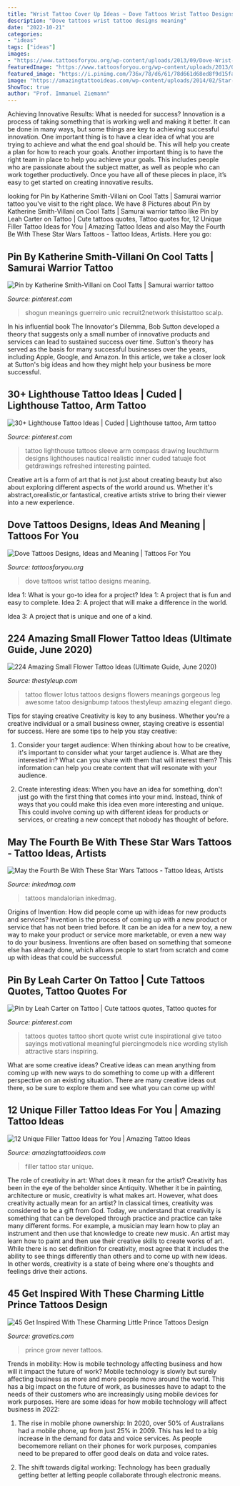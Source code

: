 ```yaml
---
title: "Wrist Tattoo Cover Up Ideas ~ Dove Tattoos Wrist Tattoo Designs Meaning"
description: "Dove tattoos wrist tattoo designs meaning"
date: "2022-10-21"
categories:
- "ideas"
tags: ["ideas"]
images:
- "https://www.tattoosforyou.org/wp-content/uploads/2013/09/Dove-Wrist-Tattoo.jpg"
featuredImage: "https://www.tattoosforyou.org/wp-content/uploads/2013/09/Dove-Wrist-Tattoo.jpg"
featured_image: "https://i.pinimg.com/736x/78/d6/61/78d661d68ed8f9d15fa4aa47c75ada0e.jpg"
image: "https://amazingtattooideas.com/wp-content/uploads/2014/02/Star-filler-tattoo1.jpg"
ShowToc: true
author: "Prof. Immanuel Ziemann"
---
```



Achieving Innovative Results: What is needed for success?
Innovation is a process of taking something that is working well and making it better. It can be done in many ways, but some things are key to achieving successful innovation. One important thing is to have a clear idea of what you are trying to achieve and what the end goal should be. This will help you create a plan for how to reach your goals. Another important thing is to have the right team in place to help you achieve your goals. This includes people who are passionate about the subject matter, as well as people who can work together productively. Once you have all of these pieces in place, it’s easy to get started on creating innovative results.

	

		
looking for Pin by Katherine Smith-Villani on Cool Tatts | Samurai warrior tattoo you've visit to the right place. We have 8 Pictures about Pin by Katherine Smith-Villani on Cool Tatts | Samurai warrior tattoo like Pin by Leah Carter on Tattoo | Cute tattoos quotes, Tattoo quotes for, 12 Unique Filler Tattoo Ideas for You | Amazing Tattoo Ideas and also May the Fourth Be With These Star Wars Tattoos - Tattoo Ideas, Artists. Here you go:
		
    
## Pin By Katherine Smith-Villani On Cool Tatts | Samurai Warrior Tattoo

<img loading=lazy src="https://i.pinimg.com/736x/78/d6/61/78d661d68ed8f9d15fa4aa47c75ada0e.jpg" onerror="this.onerror=null;this.src='https://tse3.mm.bing.net/th?id=OIP.3m1y74hQxvyXrZaYtt7RhgHaJ3&amp;pid=15.1';" alt="Pin by Katherine Smith-Villani on Cool Tatts | Samurai warrior tattoo">

_Source: pinterest.com_

>shogun meanings guerreiro unic recruit2network thisistattoo scalp. 

	

In his influential book The Innovator's Dilemma, Bob Sutton developed a theory that suggests only a small number of innovative products and services can lead to sustained success over time. Sutton's theory has served as the basis for many successful businesses over the years, including Apple, Google, and Amazon. In this article, we take a closer look at Sutton's big ideas and how they might help your business be more successful.

    
## 30+ Lighthouse Tattoo Ideas | Cuded | Lighthouse Tattoo, Arm Tattoo

<img loading=lazy src="https://i.pinimg.com/736x/29/ba/63/29ba63178a20e68dfbcdf9dd9abcf9b1.jpg" onerror="this.onerror=null;this.src='https://tse3.mm.bing.net/th?id=OIP.cx0lAhtapsTYasZRU8NP0gHaIN&amp;pid=15.1';" alt="30+ Lighthouse Tattoo Ideas | Cuded | Lighthouse tattoo, Arm tattoo">

_Source: pinterest.com_

>tattoo lighthouse tattoos sleeve arm compass drawing leuchtturm designs lighthouses nautical realistic inner cuded tatuaje foot getdrawings refreshed interesting painted. 

	

Creative art is a form of art that is not just about creating beauty but also about exploring different aspects of the world around us. Whether it's abstract,orealistic,or fantastical, creative artists strive to bring their viewer into a new experience.

    
## Dove Tattoos Designs, Ideas And Meaning | Tattoos For You

<img loading=lazy src="https://www.tattoosforyou.org/wp-content/uploads/2013/09/Dove-Wrist-Tattoo.jpg" onerror="this.onerror=null;this.src='https://tse1.mm.bing.net/th?id=OIP.GPyVdMWhxoITnfFMt_je6AHaJ4&amp;pid=15.1';" alt="Dove Tattoos Designs, Ideas and Meaning | Tattoos For You">

_Source: tattoosforyou.org_

>dove tattoos wrist tattoo designs meaning. 

	

Idea 1: What is your go-to idea for a project?
Idea 1: A project that is fun and easy to complete.
Idea 2: A project that will make a difference in the world.

Idea 3: A project that is unique and one of a kind.

    
## 224 Amazing Small Flower Tattoo Ideas (Ultimate Guide, June 2020)

<img loading=lazy src="https://thestyleup.com/wp-content/uploads/2015/03/46-flower-tattoo1.jpg" onerror="this.onerror=null;this.src='https://tse1.mm.bing.net/th?id=OIP.pU5GFM_p4MPzYYT5oWTFswHaLH&amp;pid=15.1';" alt="224 Amazing Small Flower Tattoo Ideas (Ultimate Guide, June 2020)">

_Source: thestyleup.com_

>tattoo flower lotus tattoos designs flowers meanings gorgeous leg awesome tatoo designbump tatoos thestyleup amazing elegant diego. 

	

Tips for staying creative
Creativity is key to any business. Whether you're a creative individual or a small business owner, staying creative is essential for success. Here are some tips to help you stay creative: 
1. Consider your target audience: When thinking about how to be creative, it's important to consider what your target audience is. What are they interested in? What can you share with them that will interest them? This information can help you create content that will resonate with your audience. 

2. Create interesting ideas: When you have an idea for something, don't just go with the first thing that comes into your mind. Instead, think of ways that you could make this idea even more interesting and unique. This could involve coming up with different ideas for products or services, or creating a new concept that nobody has thought of before. 


    
## May The Fourth Be With These Star Wars Tattoos - Tattoo Ideas, Artists

<img loading=lazy src="https://www.inkedmag.com/.image/t_share/MTcyMjQ4ODA0NjgxMDY1Njg0/wars.png" onerror="this.onerror=null;this.src='https://tse3.mm.bing.net/th?id=OIP.vx9uYAPfvgjkOsTzXE2r3QHaD4&amp;pid=15.1';" alt="May the Fourth Be With These Star Wars Tattoos - Tattoo Ideas, Artists">

_Source: inkedmag.com_

>tattoos mandalorian inkedmag. 

	

Origins of Invention: How did people come up with ideas for new products and services?
Invention is the process of coming up with a new product or service that has not been tried before. It can be an idea for a new toy, a new way to make your product or service more marketable, or even a new way to do your business. Inventions are often based on something that someone else has already done, which allows people to start from scratch and come up with ideas that could be successful.

    
## Pin By Leah Carter On Tattoo | Cute Tattoos Quotes, Tattoo Quotes For

<img loading=lazy src="https://i.pinimg.com/736x/33/5a/f0/335af0cde90ca6df443775d24bc89ccb--short-quotes-for-tattoos-quote-tattoos.jpg" onerror="this.onerror=null;this.src='https://tse4.mm.bing.net/th?id=OIP.XD-uTEsa33t7VtMDU6OAKQHaJ3&amp;pid=15.1';" alt="Pin by Leah Carter on Tattoo | Cute tattoos quotes, Tattoo quotes for">

_Source: pinterest.com_

>tattoos quotes tattoo short quote wrist cute inspirational give tatoo sayings motivational meaningful piercingmodels nice wording stylish attractive stars inspiring. 

	

What are some creative ideas?
Creative ideas can mean anything from coming up with new ways to do something to come up with a different perspective on an existing situation. There are many creative ideas out there, so be sure to explore them and see what you can come up with!

    
## 12 Unique Filler Tattoo Ideas For You | Amazing Tattoo Ideas

<img loading=lazy src="https://amazingtattooideas.com/wp-content/uploads/2014/02/Star-filler-tattoo1.jpg" onerror="this.onerror=null;this.src='https://tse1.mm.bing.net/th?id=OIP.trAwz8u8sWPXXGytX5xLMgHaOM&amp;pid=15.1';" alt="12 Unique Filler Tattoo Ideas for You | Amazing Tattoo Ideas">

_Source: amazingtattooideas.com_

>filler tattoo star unique. 

	

The role of creativity in art: What does it mean for the artist?
Creativity has been in the eye of the beholder since Antiquity. Whether it be in painting, architecture or music, creativity is what makes art. However, what does creativity actually mean for an artist? In classical times, creativity was considered to be a gift from God. Today, we understand that creativity is something that can be developed through practice and practice can take many different forms. For example, a musician may learn how to play an instrument and then use that knowledge to create new music. An artist may learn how to paint and then use their creative skills to create works of art. While there is no set definition for creativity, most agree that it includes the ability to see things differently than others and to come up with new ideas. In other words, creativity is a state of being where one's thoughts and feelings drive their actions.

    
## 45 Get Inspired With These Charming Little Prince Tattoos Design

<img loading=lazy src="https://www.gravetics.com/wp-content/uploads/2017/04/Never-grow-up-littleprincetattoo.jpg" onerror="this.onerror=null;this.src='https://tse2.mm.bing.net/th?id=OIP.gp5HtLbn7VXWpfmxsetTPAHaHa&amp;pid=15.1';" alt="45 Get Inspired With These Charming Little Prince Tattoos Design">

_Source: gravetics.com_

>prince grow never tattoos. 

	

Trends in mobility: How is mobile technology affecting business and how will it impact the future of work?
Mobile technology is slowly but surely affecting business as more and more people move around the world. This has a big impact on the future of work, as businesses have to adapt to the needs of their customers who are increasingly using mobile devices for work purposes. Here are some ideas for how mobile technology will affect business in 2022:
1) The rise in mobile phone ownership: In 2020, over 50% of Australians had a mobile phone, up from just 25% in 2009. This has led to a big increase in the demand for data and voice services. As people becomemore reliant on their phones for work purposes, companies need to be prepared to offer good deals on data and voice rates.

2) The shift towards digital working: Technology has been gradually getting better at letting people collaborate through electronic means.

